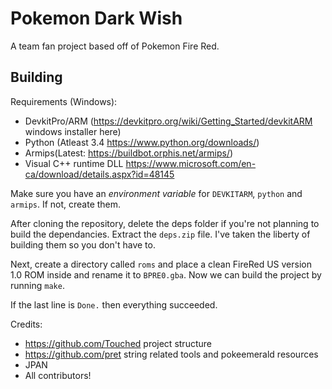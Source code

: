 # Pokemon Dark Wish
A team fan project based off of Pokemon Fire Red.

## Building

Requirements (Windows):
- DevkitPro/ARM (https://devkitpro.org/wiki/Getting_Started/devkitARM windows installer here)
- Python (Atleast 3.4 https://www.python.org/downloads/)
- Armips(Latest: https://buildbot.orphis.net/armips/)
- Visual C++ runtime DLL https://www.microsoft.com/en-ca/download/details.aspx?id=48145

Make sure you have an *environment variable* for `DEVKITARM`, `python` and `armips`. If not, create them.

After cloning the repository, delete the deps folder if you're not planning to build the dependancies. Extract the `deps.zip` file. I've taken the liberty of building them so you don't have to.

Next, create a directory called `roms` and place a clean FireRed US version 1.0 ROM inside and rename it to `BPRE0.gba`.
Now we can build the project by running `make`.

If the last line is `Done.` then everything succeeded.


Credits:
- https://github.com/Touched project structure
- https://github.com/pret string related tools and pokeemerald resources
- JPAN
- All contributors!
